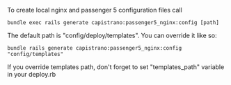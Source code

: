 To create local nginx and passenger 5 configuration files call

    bundle exec rails generate capistrano:passenger5_nginx:config [path]

The default path is "config/deploy/templates". You can override it like so:

    bundle rails generate capistrano:passenger5_nginx:config "config/templates"

If you override templates path, don't forget to set "templates_path" variable in your deploy.rb
